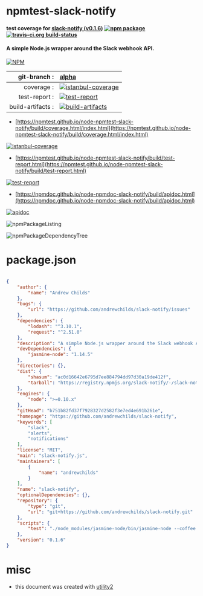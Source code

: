 # npmtest-slack-notify

#### test coverage for  [slack-notify (v0.1.6)](https://github.com/andrewchilds/slack-notify)  [![npm package](https://img.shields.io/npm/v/npmtest-slack-notify.svg?style=flat-square)](https://www.npmjs.org/package/npmtest-slack-notify) [![travis-ci.org build-status](https://api.travis-ci.org/npmtest/node-npmtest-slack-notify.svg)](https://travis-ci.org/npmtest/node-npmtest-slack-notify)

#### A simple Node.js wrapper around the Slack webhook API.

[![NPM](https://nodei.co/npm/slack-notify.png?downloads=true&downloadRank=true&stars=true)](https://www.npmjs.com/package/slack-notify)

| git-branch : | [alpha](https://github.com/npmtest/node-npmtest-slack-notify/tree/alpha)|
|--:|:--|
| coverage : | [![istanbul-coverage](https://npmtest.github.io/node-npmtest-slack-notify/build/coverage.badge.svg)](https://npmtest.github.io/node-npmtest-slack-notify/build/coverage.html/index.html)|
| test-report : | [![test-report](https://npmtest.github.io/node-npmtest-slack-notify/build/test-report.badge.svg)](https://npmtest.github.io/node-npmtest-slack-notify/build/test-report.html)|
| build-artifacts : | [![build-artifacts](https://npmtest.github.io/node-npmtest-slack-notify/glyphicons_144_folder_open.png)](https://github.com/npmtest/node-npmtest-slack-notify/tree/gh-pages/build)|

- [https://npmtest.github.io/node-npmtest-slack-notify/build/coverage.html/index.html](https://npmtest.github.io/node-npmtest-slack-notify/build/coverage.html/index.html)

[![istanbul-coverage](https://npmtest.github.io/node-npmtest-slack-notify/build/screenCapture.buildCi.browser.%252Ftmp%252Fbuild%252Fcoverage.lib.html.png)](https://npmtest.github.io/node-npmtest-slack-notify/build/coverage.html/index.html)

- [https://npmtest.github.io/node-npmtest-slack-notify/build/test-report.html](https://npmtest.github.io/node-npmtest-slack-notify/build/test-report.html)

[![test-report](https://npmtest.github.io/node-npmtest-slack-notify/build/screenCapture.buildCi.browser.%252Ftmp%252Fbuild%252Ftest-report.html.png)](https://npmtest.github.io/node-npmtest-slack-notify/build/test-report.html)

- [https://npmdoc.github.io/node-npmdoc-slack-notify/build/apidoc.html](https://npmdoc.github.io/node-npmdoc-slack-notify/build/apidoc.html)

[![apidoc](https://npmdoc.github.io/node-npmdoc-slack-notify/build/screenCapture.buildCi.browser.%252Ftmp%252Fbuild%252Fapidoc.html.png)](https://npmdoc.github.io/node-npmdoc-slack-notify/build/apidoc.html)

![npmPackageListing](https://npmtest.github.io/node-npmtest-slack-notify/build/screenCapture.npmPackageListing.svg)

![npmPackageDependencyTree](https://npmtest.github.io/node-npmtest-slack-notify/build/screenCapture.npmPackageDependencyTree.svg)



# package.json

```json

{
    "author": {
        "name": "Andrew Childs"
    },
    "bugs": {
        "url": "https://github.com/andrewchilds/slack-notify/issues"
    },
    "dependencies": {
        "lodash": "^3.10.1",
        "request": "^2.51.0"
    },
    "description": "A simple Node.js wrapper around the Slack webhook API.",
    "devDependencies": {
        "jasmine-node": "1.14.5"
    },
    "directories": {},
    "dist": {
        "shasum": "ac0d16642e6795d7ee884794dd97d30a19de412f",
        "tarball": "https://registry.npmjs.org/slack-notify/-/slack-notify-0.1.6.tgz"
    },
    "engines": {
        "node": ">=0.10.x"
    },
    "gitHead": "b751b82fd37f7928327d2582f3e7ed4e691b261e",
    "homepage": "https://github.com/andrewchilds/slack-notify",
    "keywords": [
        "slack",
        "alerts",
        "notifications"
    ],
    "license": "MIT",
    "main": "slack-notify.js",
    "maintainers": [
        {
            "name": "andrewchilds"
        }
    ],
    "name": "slack-notify",
    "optionalDependencies": {},
    "repository": {
        "type": "git",
        "url": "git+https://github.com/andrewchilds/slack-notify.git"
    },
    "scripts": {
        "test": "./node_modules/jasmine-node/bin/jasmine-node --coffee --color --verbose ./test"
    },
    "version": "0.1.6"
}
```



# misc
- this document was created with [utility2](https://github.com/kaizhu256/node-utility2)

